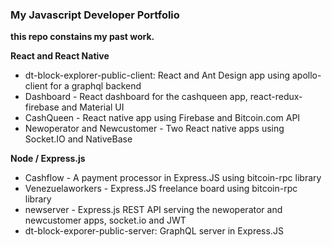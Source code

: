 ###  My Javascript Developer Portfolio

**this repo constains my past work.**

**React and React Native**

* dt-block-explorer-public-client: React and Ant Design app using apollo-client for a graphql backend
* Dashboard - React dashboard for the cashqueen app, react-redux-firebase and Material UI
* CashQueen - React native app using Firebase and Bitcoin.com API
* Newoperator and Newcustomer - Two React native apps using Socket.IO and NativeBase

**Node / Express.js**

* Cashflow - A payment processor in Express.JS using bitcoin-rpc library
* Venezuelaworkers - Express.JS freelance board using bitcoin-rpc library
* newserver - Express.js REST API serving the newoperator and newcustomer apps, socket.io and JWT
* dt-block-exporer-public-server: GraphQL server in Express.JS
